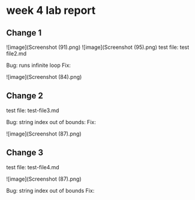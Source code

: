 # week 4 lab report


## Change 1
![image](Screenshot (91).png)
![image](Screenshot (95).png)
test file: test file2.md

Bug: runs infinite loop
Fix: 

![image](Screenshot (84).png)

## Change 2

test file: test-file3.md

Bug: string index out of bounds: 
Fix: 

![image](Screenshot (87).png)

## Change 3

test file: test-file4.md

![image](Screenshot (87).png)

Bug: string index out of bounds
Fix: 
